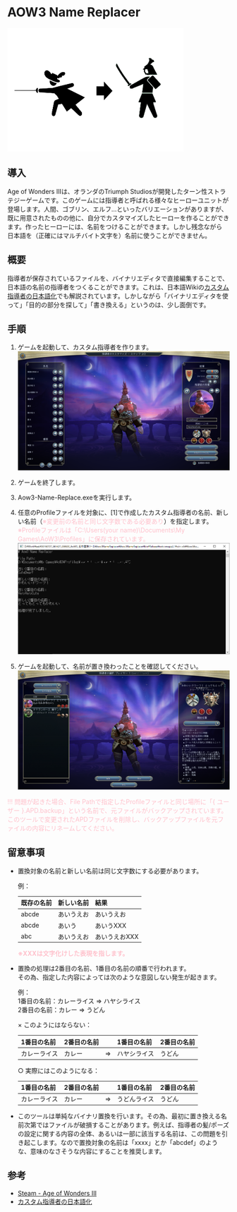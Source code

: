 AOW3 Name Replacer
===

![image](Image/title.png)

## 導入
Age of Wonders IIIは、オランダのTriumph Studiosが開発したターン性ストラテジーゲームです。このゲームには指導者と呼ばれる様々なヒーローユニットが登場します。人間、ゴブリン、エルフ...といったバリエーションがありますが、既に用意されたものの他に、自分でカスタマイズしたヒーローを作ることができます。作ったヒーローには、名前をつけることができます。しかし残念ながら
日本語を（正確にはマルチバイト文字を）名前に使うことができません。

## 概要
指導者が保存されているファイルを、バイナリエディタで直接編集することで、日本語の名前の指導者をつくることができます。これは、日本語Wikiの[カスタム指導者の日本語化](https://aow3.swiki.jp/index.php?%E8%B3%BC%E5%85%A5%E5%BE%8CFAQ)でも解説されています。しかしながら「バイナリエディタを使って」「目的の部分を探して」「書き換える」というのは、少し面倒です。

## 手順
1. ゲームを起動して、カスタム指導者を作ります。
![手順1](Image/01.png)

2. ゲームを終了します。

3. Aow3-Name-Replace.exeを実行します。

4. 任意のProfileファイルを対象に、[1]で作成したカスタム指導者の名前、新しい名前（<font color="Pink">※変更前の名前と同じ文字数である必要あり</font>）を指定します。  
<font color="Pink">※Profileファイルは「C:\Users\(your name)\Documents\My Games\AoW3\Profiles」に保存されています。</font>
![手順4](Image/02.png)

5. ゲームを起動して、名前が置き換わったことを確認してください。
![手順5](Image/03.png)

<font color="Pink">!!! 問題が起きた場合、File Pathで指定したProfileファイルと同じ場所に「{ ユーザー }.APD.backup」という名前で、元ファイルがバックアップされています。このツールで変更されたAPDファイルを削除し、バックアップファイルを元ファイルの内容にリネームしてください。</font>

## 留意事項
- 置換対象の名前と新しい名前は同じ文字数にする必要があります。  
    
    例：  

    |既存の名前|新しい名前|結果|
    |:---|:---|:---|
    |abcde|あいうえお|あいうえお|
    |abcde|あいう|あいうXXX|
    |abc|あいうえお|あいうえおXXX|

    <font color="Pink">__※XXXは文字化けした表現を指します。__</font>
    
- 置換の処理は2番目の名前、1番目の名前の順番で行われます。  
  その為、指定した内容によっては次のような意図しない発生が起きます。

    例：  
    1番目の名前：カレーライス ⇒ ハヤシライス  
    2番目の名前：カレー ⇒ うどん  
    
    × このようにはならない：

    |1番目の名前|2番目の名前| |1番目の名前|2番目の名前|
    |:---|:---|:---:|:---|:---|
    |カレーライス|カレー|⇒|ハヤシライス|うどん|

    ○ 実際にはこのようになる：
    
    |1番目の名前|2番目の名前| |1番目の名前|2番目の名前|
    |:---|:---|:---:|:---|:---|
    |カレーライス|カレー|⇒|うどんライス|うどん|

- このツールは単純なバイナリ置換を行います。その為、最初に置き換える名前次第ではファイルが破損することがあります。例えば、指導者の髪/ポーズの設定に関する内容の全体、あるいは一部に該当する名前は、この問題を引き起こします。なので置換対象の名前は「xxxx」とか「abcdef」のような、意味のなさそうな内容にすることを推奨します。

## 参考
- [Steam - Age of Wonders III](https://store.steampowered.com/app/226840/Age_of_Wonders_III/)
- [カスタム指導者の日本語化](https://aow3.swiki.jp/index.php?%E8%B3%BC%E5%85%A5%E5%BE%8CFAQ)